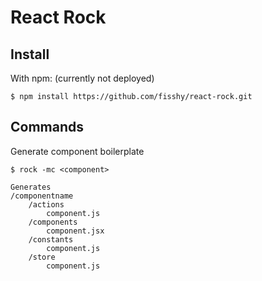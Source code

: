 React Rock
=================

Install
-------
With npm: (currently not deployed)

    $ npm install https://github.com/fisshy/react-rock.git

</ul>

Commands
-------
Generate component boilerplate

    $ rock -mc <component>
    
    Generates
    /componentname
        /actions
            component.js
        /components
            component.jsx
        /constants
            component.js
        /store
            component.js
